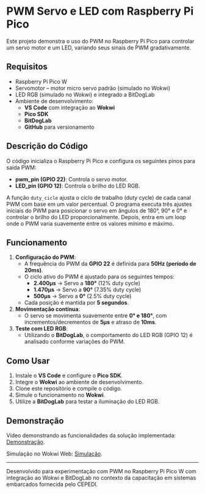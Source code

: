 # PWM Servo e LED com Raspberry Pi Pico

Este projeto demonstra o uso do PWM no Raspberry Pi Pico para controlar um servo motor e um LED, variando seus sinais de PWM gradativamente.

## Requisitos
- Raspberry Pi Pico W
- Servomotor – motor micro servo padrão (simulado no Wokwi)
- LED RGB (simulado no Wokwi) e integrado a BitDogLab
- Ambiente de desenvolvimento:
  - **VS Code** com integração ao **Wokwi**
  - **Pico SDK**
  - **BitDogLab**
  - **GitHub** para versionamento

## Descrição do Código
O código inicializa o Raspberry Pi Pico e configura os seguintes pinos para saída PWM:
- **pwm_pin (GPIO 22)**: Controla o servo motor.
- **LED_pin (GPIO 12)**: Controla o brilho do LED RGB.

A função `duty_cicle` ajusta o ciclo de trabalho (duty cycle) de cada canal PWM com base em um valor percentual. 
O programa executa três ajustes iniciais do PWM para posicionar o servo em ângulos de 180°, 90° e 0° e controlar o brilho do LED proporcionalmente. 
Depois, entra em um loop onde o PWM varia suavemente entre os valores mínimo e máximo.

## Funcionamento
1. **Configuração do PWM**:
   - A frequência do PWM da **GPIO 22** é definida para **50Hz (período de 20ms)**.
   - O ciclo ativo do PWM é ajustado para os seguintes tempos:
     - **2.400µs** → Servo a **180°** (12% duty cycle)
     - **1.470µs** → Servo a **90°** (7.35% duty cycle)
     - **500µs** → Servo a **0°** (2.5% duty cycle)
   - Cada posição é mantida por **5 segundos**.
2. **Movimentação contínua**:
   - O servo se movimenta suavemente entre **0° e 180°**, com incrementos/decrementos de **5µs** e atraso de **10ms**.
3. **Teste com LED RGB**:
   - Utilizando o **BitDogLab**, o comportamento do LED RGB (GPIO 12) é analisado conforme variações do PWM.

## Como Usar
1. Instale o **VS Code** e configure o **Pico SDK**.
2. Integre o **Wokwi** ao ambiente de desenvolvimento.
3. Clone este repositório e compile o código.
4. Simule o funcionamento no **Wokwi**.
5. Utilize a **BitDogLab** para testar a iluminação do LED RGB.

## Demonstração

Vídeo demonstrando as funcionalidades da solução implementada: [Demonstração](https://youtu.be/YpBSeA-Da2c).

Simulação no Wokwi Web: [Simulação](https://wokwi.com/projects/422563169063345153).

---
Desenvolvido para experimentação com PWM no Raspberry Pi Pico W com integração ao Wokwi e BitDogLab no contexto da capacitação em sistemas embarcados fornecida pelo CEPEDI.

